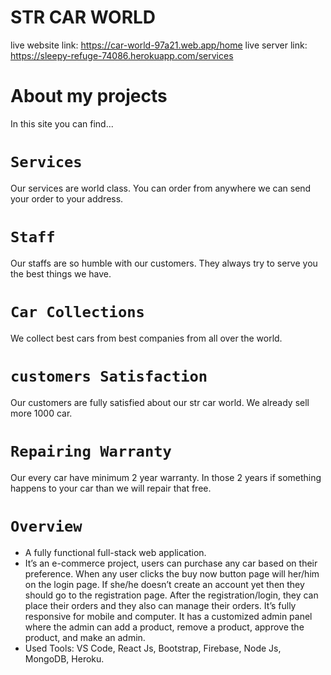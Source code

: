 # STR CAR WORLD
live website link: https://car-world-97a21.web.app/home
live server link: https://sleepy-refuge-74086.herokuapp.com/services

# About my projects
In this site you can find...
# `Services`
Our services are world class. You can order from anywhere we can send your order to your address.
# `Staff`
Our staffs are so humble with our customers. They always try to serve you the best things we have.
# `Car Collections`
We collect best cars from best companies from all over the world.
# `customers Satisfaction`
Our customers are fully satisfied about our str car world. We already sell more 1000 car.
# `Repairing Warranty`
Our every car have minimum 2 year warranty. In those 2 years if something happens to your car than we will repair that free.
# `Overview`
* A fully functional full-stack web application.
* It’s an e-commerce project, users can purchase any car based on their preference. When any user clicks the buy now button page will her/him on the login page. If she/he doesn’t create an account yet then they should go to the registration page. After the registration/login, they can place their orders and they also can manage their orders.
It’s fully responsive for mobile and computer. It has a customized admin panel where the admin can add a product, remove a product, approve the product, and make an admin.
* Used Tools: VS Code,  React Js, Bootstrap, Firebase, Node Js, MongoDB, Heroku.

